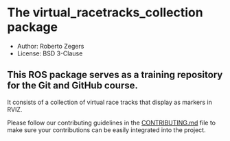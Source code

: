 # The virtual_racetracks_collection package

- Author: Roberto Zegers
- License: BSD 3-Clause

## This ROS package serves as a training repository for the Git and GitHub course.  

It consists of a collection of virtual race tracks that display as markers in RVIZ.  

Please follow our contributing guidelines in the [CONTRIBUTING.md](CONTRIBUTING.md) file to make sure your contributions can be easily integrated into the project.
